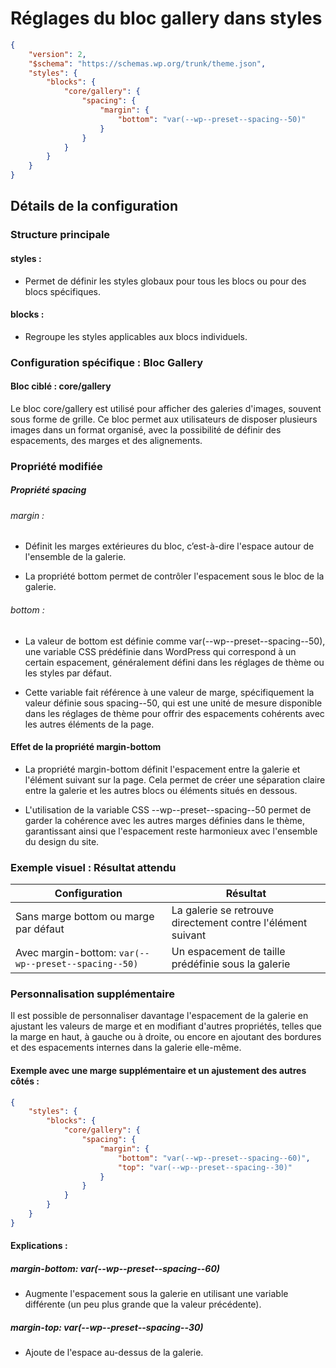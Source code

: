 # Réglages du bloc gallery dans styles

```json 
{
    "version": 2,
    "$schema": "https://schemas.wp.org/trunk/theme.json",
    "styles": {
        "blocks": {
            "core/gallery": {
                "spacing": {
                    "margin": {
                        "bottom": "var(--wp--preset--spacing--50)"
                    }
                }
            }
        }
    }
}
```

## Détails de la configuration

### Structure principale

#### styles :

- Permet de définir les styles globaux pour tous les blocs ou pour des blocs spécifiques.

#### blocks :

- Regroupe les styles applicables aux blocs individuels.

### Configuration spécifique : Bloc Gallery

#### Bloc ciblé : core/gallery

Le bloc core/gallery est utilisé pour afficher des galeries d'images, souvent sous forme de grille. Ce bloc permet aux utilisateurs de disposer plusieurs images dans un format organisé, avec la possibilité de définir des espacements, des marges et des alignements.

### Propriété modifiée

##### Propriété spacing

###### margin :

- Définit les marges extérieures du bloc, c’est-à-dire l'espace autour de l'ensemble de la galerie.

- La propriété bottom permet de contrôler l'espacement sous le bloc de la galerie.

###### bottom : 

- La valeur de bottom est définie comme var(--wp--preset--spacing--50), une variable CSS prédéfinie dans WordPress qui correspond à un certain espacement, généralement défini dans les réglages de thème ou les styles par défaut.

- Cette variable fait référence à une valeur de marge, spécifiquement la valeur définie sous spacing--50, qui est une unité de mesure disponible dans les réglages de thème pour offrir des espacements cohérents avec les autres éléments de la page.

#### Effet de la propriété margin-bottom

- La propriété margin-bottom définit l'espacement entre la galerie et l'élément suivant sur la page. Cela permet de créer une séparation claire entre la galerie et les autres blocs ou éléments situés en dessous.

- L'utilisation de la variable CSS --wp--preset--spacing--50 permet de garder la cohérence avec les autres marges définies dans le thème, garantissant ainsi que l'espacement reste harmonieux avec l'ensemble du design du site.

### Exemple visuel : Résultat attendu

| **Configuration**                                    | **Résultat**                                                 |
|------------------------------------------------------|--------------------------------------------------------------|
| Sans marge bottom ou marge par défaut	               | La galerie se retrouve directement contre l'élément suivant  | 
| Avec margin-bottom: `var(--wp--preset--spacing--50)` | Un espacement de taille prédéfinie sous la galerie           |

### Personnalisation supplémentaire

Il est possible de personnaliser davantage l'espacement de la galerie en ajustant les valeurs de marge et en modifiant d'autres propriétés, telles que la marge en haut, à gauche ou à droite, ou encore en ajoutant des bordures et des espacements internes dans la galerie elle-même.

#### Exemple avec une marge supplémentaire et un ajustement des autres côtés :

```json 
{
    "styles": {
        "blocks": {
            "core/gallery": {
                "spacing": {
                    "margin": {
                        "bottom": "var(--wp--preset--spacing--60)",
                        "top": "var(--wp--preset--spacing--30)"
                    }
                }
            }
        }
    }
}
```

#### Explications :

##### margin-bottom: var(--wp--preset--spacing--60)
- Augmente l'espacement sous la galerie en utilisant une variable différente (un peu plus grande que la valeur précédente).
##### margin-top: var(--wp--preset--spacing--30)
- Ajoute de l'espace au-dessus de la galerie.